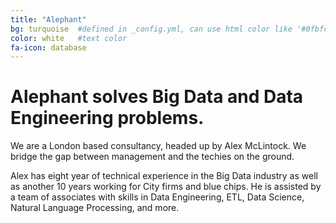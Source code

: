 ```yaml
---
title: "Alephant"
bg: turquoise  #defined in _config.yml, can use html color like '#0fbfcf'
color: white   #text color
fa-icon: database
---
```


# Alephant solves Big Data and Data Engineering problems.

We are a London based consultancy, headed up by Alex McLintock. We bridge the gap between management and the techies on the ground.

Alex has eight year of technical experience in the Big Data industry as well as another 10 years working for City firms and blue chips. He is assisted by a team of associates with skills in Data Engineering, ETL, Data Science, Natural Language Processing, and more. 
 
